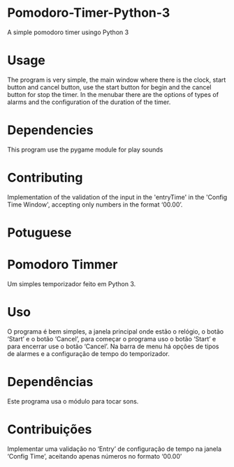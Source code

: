 # Pomodoro-Timer-Python-3
A simple pomodoro timer usingo Python 3

# Usage
The program is very simple, the main window where there is the clock, start button and cancel button, use the start button for begin and the cancel button for stop the timer. In the menubar there are the options of types of alarms and the configuration of the duration of the timer.

# Dependencies
This program use the pygame module for play sounds

# Contributing
Implementation of the validation of the input in the 'entryTime' in the 'Config Time Window', accepting only numbers in the format ‘00.00’.

# Potuguese 
# Pomodoro Timmer
Um simples temporizador feito em Python 3.

# Uso
O programa é bem simples, a janela principal onde estão o relógio, o botão ‘Start’ e o botão ‘Cancel’, para começar o programa uso o botão ‘Start’ e para encerrar use o botão ‘Cancel’. Na barra de menu há opções de tipos de alarmes e a configuração de tempo do temporizador.

# Dependências
Este programa usa o módulo para tocar sons.

# Contribuições
Implementar uma validação no ‘Entry’ de configuração de tempo na janela ‘Config Time’, aceitando apenas números no formato ‘00.00’ 

